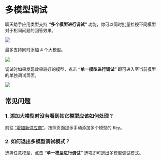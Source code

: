 # 多模型调试

聊天助手应用类型支持 **“多个模型进行调试”** 功能，你可以同时批量检视不同模型对于相同问题的回答效果。

![](../../.gitbook/assets/zh-multiple-models.png)

最多支持同时添加 4 个大模型。

![](../../.gitbook/assets/zh-multiple-models-2.png)

调试时如果发现效果较好的模型，点击 **“单一模型进行调试”** 即可进入至当前模型的单独调试页面。

![](https://assets-docs.dify.ai/2025/02/d273dee2ec4c04f7208a4f7a8b3a86db.png)

## 常见问题

### 1. 添加大模型时没有看到其它模型应该如何处理？

前往 [“增加新供应商”](https://docs.dify.ai/v/zh-hans/guides/model-configuration/new-provider)，按照页面提示手动添加多个模型的 Key。

### 2. 如何退出多模型调试模式？

选择任意模型，点击 **“单一模型进行调试”** 选项即可退出多模型调试模式。

